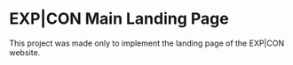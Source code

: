 # EXP|CON Main Landing Page

This project was made only to implement the landing page of the EXP|CON website.
